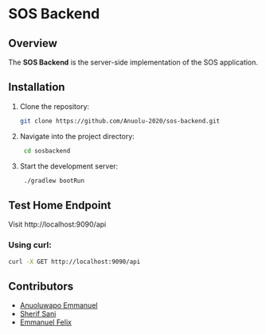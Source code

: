 # SOS Backend

## Overview
The **SOS Backend** is the server-side implementation of the SOS application.

## Installation
1. Clone the repository:
   ```sh
   git clone https://github.com/Anuolu-2020/sos-backend.git

2. Navigate into the project directory: 
   ```sh
    cd sosbackend 
   ```
3. Start the development server:
   ```sh
    ./gradlew bootRun
   ```

## Test Home Endpoint
Visit http://localhost:9090/api

### Using curl: 
```sh
curl -X GET http://localhost:9090/api 
```
## Contributors

- [Anuoluwapo Emmanuel](https://github.com/Anuolu-2020)
- [Sherif Sani](https://github.com/sherifsani)
- [Emmanuel Felix](https://github.com/hemahnuhel)

